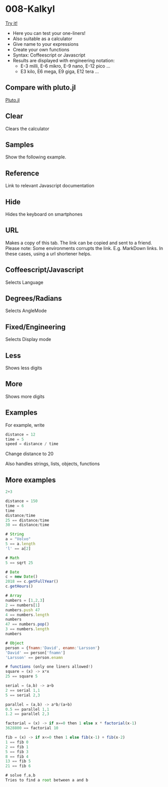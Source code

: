 # 008-Kalkyl

[Try it!](https://christernilsson.github.io/Lab/2018/008-Kalkyl)

* Here you can test your one-liners!
* Also suitable as a calculator
* Give name to your expressions
* Create your own functions
* Syntax: Coffeescript or Javascript
* Results are displayed with engineering notation:
	* E-3 milli, E-6 mikro, E-9 nano, E-12 pico ...
	* E3  kilo,  E6  mega,  E9  giga, E12  tera ...

## Compare with pluto.jl

[Pluto.jl](https://www.youtube.com/watch?v=IAF8DjrQSSk&ab_channel=TheJuliaProgrammingLanguage)

## Clear
Clears the calculator

## Samples
Show the following example.

## Reference
Link to relevant Javascript documentation

## Hide
Hides the keyboard on smartphones

## URL

Makes a copy of this tab. The link can be copied and sent to a friend.
Please note: Some environments corrupts the link. E.g. MarkDown links. 
In these cases, using a url shortener helps.

## Coffeescript/Javascript

Selects Language

## Degrees/Radians

Selects AngleMode

## Fixed/Engineering

Selects Display mode

## Less

Shows less digits

## More

Shows more digits

## Examples

For example, write

```javascript
distance = 12
time = 5
speed = distance / time
```

Change distance to 20

Also handles strings, lists, objects, functions

## More examples

```javascript
2+3

distance = 150
time = 6
time
distance/time
25 == distance/time
30 == distance/time

# String
a = "Volvo" 
5 == a.length
'l' == a[2]

# Math
5 == sqrt 25 

# Date
c = new Date() 
2018 == c.getFullYear()
c.getHours()

# Array
numbers = [1,2,3] 
2 == numbers[1]
numbers.push 47
4 == numbers.length
numbers 
47 == numbers.pop()
3 == numbers.length
numbers

# Object
person = {fnamn:'David', enamn:'Larsson'}
'David' == person['fnamn']
'Larsson' == person.enamn

# functions (only one liners allowed!)
square = (x) -> x*x
25 == square 5

serial = (a,b) -> a+b
2 == serial 1,1
5 == serial 2,3

parallel = (a,b) -> a*b/(a+b)
0.5 == parallel 1,1
1.2 == parallel 2,3

factorial = (x) -> if x==0 then 1 else x * factorial(x-1)
3628800 == factorial 10

fib = (x) -> if x<=0 then 1 else fib(x-1) + fib(x-2) 
1 == fib 0
2 == fib 1
5 == fib 3
8 == fib 4
13 == fib 5
21 == fib 6

# solve f,a,b
Tries to find a root between a and b
```

